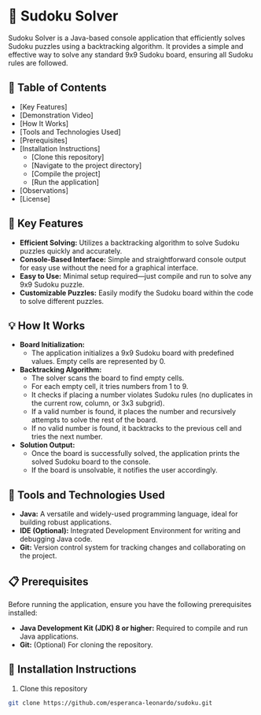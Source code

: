 # 🧩 Sudoku Solver
Sudoku Solver is a Java-based console application that efficiently solves Sudoku puzzles using a backtracking algorithm. It provides a simple and effective way to solve any standard 9x9 Sudoku board, ensuring all Sudoku rules are followed.

## 📑 Table of Contents

- [Key Features]
- [Demonstration Video]
- [How It Works]
- [Tools and Technologies Used]
- [Prerequisites]
- [Installation Instructions]
    - [Clone this repository]
    - [Navigate to the project directory]
    - [Compile the project]
    - [Run the application]
- [Observations]
- [License]

## 🚀 Key Features
- **Efficient Solving:** Utilizes a backtracking algorithm to solve Sudoku puzzles quickly and accurately.
- **Console-Based Interface:** Simple and straightforward console output for easy use without the need for a graphical interface.
- **Easy to Use:** Minimal setup required—just compile and run to solve any 9x9 Sudoku puzzle.
- **Customizable Puzzles:** Easily modify the Sudoku board within the code to solve different puzzles.

## 💡 How It Works
- **Board Initialization:**
    - The application initializes a 9x9 Sudoku board with predefined values. Empty cells are represented by 0.
- **Backtracking Algorithm:**
    - The solver scans the board to find empty cells.
    - For each empty cell, it tries numbers from 1 to 9.
    - It checks if placing a number violates Sudoku rules (no duplicates in the current row, column, or 3x3 subgrid).
    - If a valid number is found, it places the number and recursively attempts to solve the rest of the board.
    - If no valid number is found, it backtracks to the previous cell and tries the next number.
- **Solution Output:**
    - Once the board is successfully solved, the application prints the solved Sudoku board to the console.
    - If the board is unsolvable, it notifies the user accordingly.

## 🔧 Tools and Technologies Used
- **Java:** A versatile and widely-used programming language, ideal for building robust applications.
- **IDE (Optional):** Integrated Development Environment for writing and debugging Java code.
- **Git:** Version control system for tracking changes and collaborating on the project.

## 📋 Prerequisites
Before running the application, ensure you have the following prerequisites installed:
- **Java Development Kit (JDK) 8 or higher:** Required to compile and run Java applications.
- **Git:** (Optional) For cloning the repository.

## 📝 Installation Instructions
1. Clone this repository
```bash
git clone https://github.com/esperanca-leonardo/sudoku.git
```

